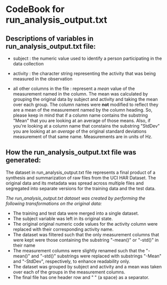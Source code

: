 # CodeBook for run_analysis_output.txt

## Descriptions of variables in run_analysis_output.txt file:

- subject  : the numeric value used to identify a person participating in the data collection

- activity : the character string representing the activity that was being measured in the observation

- all other columns in the file : represent a *mean* value of the measurement named in the column.
  The mean was calculated by grouping the original data by subject and activity and taking the mean 
  over each group. The column names were **not** modified to reflect they are a mean of the measurement
  named by the column heading. So, please keep in mind that if a column name contains the substring
  "Mean" that you are looking at an average of those means. Also, if you're looking at a column name 
  that constains the substring "StdDev" you are looking at an *average* of the original standard 
  deviations measurement of that same name. Measurements are in units of Hz.

## How the run_analysis_output.txt file was generated:

The dataset in run_analysis_output.txt file represents a final product of a synthesis and summarization of raw
files from the UCI HAR Dataset. The original data and its metadata was spread across multiple files and segregated into separate versions for the training data and the test data. 

*The run_analysis_output.txt dataset was created by performing the following transformations on the original data:*

- The training and test data were merged into a single dataset. 
- The subject variable was left in its original state. 
- The original original numeric code values for the activity column were replaced with their corresponding activity name.
- The dataset was filtered such that the only measurement columns that were kept were those containing the substring "-mean()" or "-std()" in their name
- The measurement columns were slightly renamed such that the "-mean()" and "-std()" substrings were replaced with substrings "-Mean" and "-StdDev", respectively, to enhance readability only.
- The dataset was grouped by subject and activity  and a mean was taken over each of the groups in the  measurement columns.
- The final file has one header row and " " (a space) as a separator.


